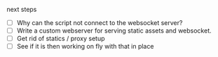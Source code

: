 next steps

- [ ] Why can the script not connect to the websocket server?
- [ ] Write a custom webserver for serving static assets and websocket. 
- [ ] Get rid of statics / proxy setup
- [ ] See if it is then working on fly with that in place
